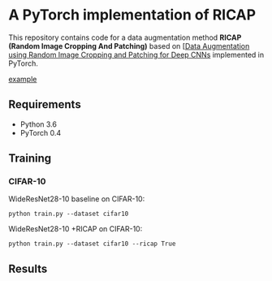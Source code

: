 # A PyTorch implementation of RICAP
This repository contains code for a data augmentation method **RICAP (Random Image Cropping And Patching)** based on [[Data Augmentation using Random Image Cropping and Patching for Deep CNNs](https://arxiv.org/abs/1811.09030) implemented in PyTorch.

[example](example.png)

## Requirements
- Python 3.6
- PyTorch 0.4

## Training
### CIFAR-10
WideResNet28-10 baseline on CIFAR-10:
```
python train.py --dataset cifar10
```
WideResNet28-10 +RICAP on CIFAR-10:
```
python train.py --dataset cifar10 --ricap True
```

## Results
